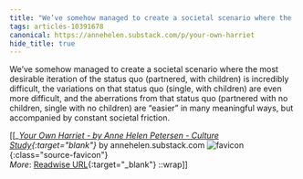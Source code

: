 ```yaml
---
title: "We’ve somehow managed to create a societal scenario where the ..."
tags: articles-10391678
canonical: https://annehelen.substack.com/p/your-own-harriet
hide_title: true
---
```


We’ve somehow managed to create a societal scenario where the most desirable iteration of the status quo (partnered, with children) is incredibly difficult, the variations on that status quo (single, with children) are even more difficult, and the aberrations from that status quo (partnered with no children, single with no children) are “easier” in many meaningful ways, but accompanied by constant societal friction.


[[<cite>_[Your Own Harriet - by Anne Helen Petersen - Culture Study](https://annehelen.substack.com/p/your-own-harriet){:target="_blank"}_</cite> by annehelen.substack.com ![favicon](https://s2.googleusercontent.com/s2/favicons?domain=annehelen.substack.com){:class="source-favicon"}<br>
_More_: [Readwise URL](https://readwise.io/open/212474854){:target="_blank"}
::wrap]]